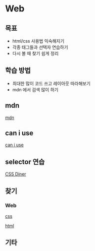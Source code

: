 # Web


## 목표
* html/css 사용법 익숙해지기
* 각종 태그들과 선택자 연습하기
* 다시 볼 때 찾기 쉽게 정리

## 학습 방법
* 최대한 많이 코드 쓰고 레이아웃 따라해보기
* mdn 에서 검색 많이 하기

## mdn
[mdn](https://developer.mozilla.org/ko/)

## can i use
[can i use](https://caniuse.com/)

## selector 연습
[CSS Diner](https://flukeout.github.io/)

## 찾기
### Web
[css](./Web_0801_0802-2.md)

[html](./Web_0801_0802-1.md)


## 기타